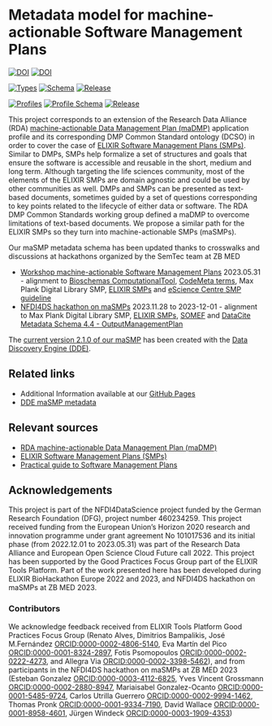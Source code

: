 # Metadata model for machine-actionable Software Management Plans

[![DOI](https://zenodo.org/badge/DOI/10.5281/zenodo.7806638.svg)](https://doi.org/10.5281/zenodo.7806638) [![DOI](https://zenodo.org/badge/DOI/10.5281/zenodo.10582121.svg)](https://doi.org/10.5281/zenodo.10582121)

[![Types](https://img.shields.io/badge/Types-jsonld-orange)](https://github.com/zbmed-semtec/maSMPs/blob/main/schema/maSMP_schema_v2/maSMP_v2.jsonld) [![Schema](https://img.shields.io/badge/Schema-maSMP-orange)](https://discovery.biothings.io/ns/maSMP) [![Release](https://img.shields.io/badge/Release-2.1.0-orange)](#) 

[![Profiles](https://img.shields.io/badge/Profiles-jsonld-pink)](https://github.com/zbmed-semtec/maSMPs/blob/main/schema/maSMP_schema_v2/maSMP_profiles_v2.jsonld) [![Profile Schema](https://img.shields.io/badge/Schema-maSMPProfile-pink)](https://discovery.biothings.io/ns/maSMPProfiles) [![Release](https://img.shields.io/badge/Release-2.1.1-pink)](#) 

This project corresponds to an extension of the Research Data Alliance (RDA) [machine-actionable Data Management Plan (maDMP)](https://github.com/RDA-DMP-Common/RDA-DMP-Common-Standard) application profile and its corresponding DMP Common Standard ontology (DCSO) in order to cover the case of [ELIXIR Software Management Plans (SMPs)](https://doi.org/10.37044/osf.io/k8znb). Similar to DMPs, SMPs help formalize a set of structures and goals that ensure the software is accessible and reusable in the short, medium and long term. Although targeting the life sciences community, most of the elements of the ELIXIR SMPs are domain agnostic and could be used by other communities as well. DMPs and SMPs can be presented as text-based documents, sometimes guided by a set of questions corresponding to key points related to the lifecycle of either data or software. The RDA DMP Common Standards working group defined a maDMP to overcome limitations of text-based documents. We propose a similar path for the ELIXIR SMPs so they turn into machine-actionable SMPs (maSMPs).

Our maSMP metadata schema has been updated thanks to crosswalks and discussions at hackathons organized by the SemTec team at ZB MED
* [Workshop machine-actionable Software Management Plans](https://doi.org/10.5281/zenodo.8087357) 2023.05.31 - alignment to [Bioschemas ComputationalTool](https://bioschemas.org/profiles/ComputationalTool/), [CodeMeta terms](https://codemeta.github.io/terms/), Max Plank Digital Library SMP, [ELIXIR SMPs](https://doi.org/10.37044/osf.io/k8znb) and [eScience Centre SMP guideline](https://zenodo.org/record/7248877#.Y4XeHXaZOUk)
* [NFDI4DS hackathon on maSMPs](#) 2023.11.28 to 2023-12-01 - alignment to Max Plank Digital Library SMP, [ELIXIR SMPs](https://doi.org/10.37044/osf.io/k8znb), [SOMEF](https://github.com/KnowledgeCaptureAndDiscovery/somef) and [DataCite Metadata Schema 4.4 - OutputManagementPlan](https://doi.org/10.14454/3w3z-sa82)

The [current version 2.1.0 of our maSMP](https://discovery.biothings.io/ns/maSMP) has been created with the [Data Discovery Engine (DDE)](https://discovery.biothings.io/).

## Related links
* Additional Information available at our [GitHub Pages](https://zbmed-semtec.github.io/maSMPs/)
* [DDE maSMP metadata](https://discovery.biothings.io/ns/maSMP)

## Relevant sources
* [RDA machine-actionable Data Management Plan (maDMP)](https://github.com/RDA-DMP-Common/RDA-DMP-Common-Standard)
* [ELIXIR Software Management Plans (SMPs)](https://doi.org/10.37044/osf.io/k8znb)
* [Practical guide to Software Management Plans](https://zenodo.org/record/7248877#.Y4XeHXaZOUk)

## Acknowledgements
This project is part of the NFDI4DataScience project funded by the German Research Foundation (DFG), project number 460234259. This project received funding from the European Union’s Horizon 2020 research and innovation programme under grant agreement No 101017536 and its initial phase (from 2022.12.01 to 2023.05.31) was part of the Research Data Alliance and European Open Science Cloud Future call 2022. This project has been supported by the Good Practices Focus Group part of the ELIXIR Tools Platform. Part of the work presented here has been developed during ELIXIR BioHackathon Europe 2022 and 2023, and NFDI4DS hackathon on maSMPs at ZB MED 2023.

### Contributors
We acknowledge feedback received from ELIXIR Tools Platform Good Practices Focus Group (Renato Alves, Dimitrios Bampalikis, José M.Fernández [ORCID:0000-0002-4806-5140](https://orcid.org/https://orcid.org/0000-0002-4806-5140), Eva Martín del Pico [ORCID:0000-0001-8324-2897](https://orcid.org/0000-0001-8324-2897), Fotis Psomopoulos [ORCID:0000-0002-0222-4273](https://orcid.org/0000-0002-0222-4273), and Allegra Via [ORCID:0000-0002-3398-5462](https://orcid.org/0000-0002-3398-5462)), and from participants in the NFDI4DS hackathon on maSMPs at ZB MED 2023 (Esteban Gonzalez [ORCID:0000-0003-4112-6825](https://orcid.org/0000-0003-4112-6825), Yves Vincent Grossmann [ORCID:0000-0002-2880-8947](https://orcid.org/0000-0002-2880-8947), Mariaisabel Gonzalez-Ocanto [ORCID:0000-0001-5485-9724](https://orcid.org/0000-0001-5485-9724), Carlos Utrilla Guerrero [ORCID:0000-0002-9994-1462](https://orcid.org/), Thomas Pronk [ORCID:0000-0001-9334-7190](https://orcid.org/0000-0001-9334-7190), David Wallace [ORCID:0000-0001-8958-4601](https://orcid.org/0000-0001-8958-4601), Jürgen Windeck [ORCID:0000-0003-1909-4353](https://orcid.org/0000-0003-1909-4353))


